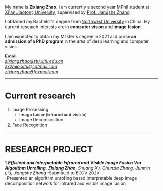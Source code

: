 My name is **Zixiang Zhao**. I am currently a second year MPhil student at [Xi'an Jiaotong University](http://www.xjtu.edu.cn/), supervised by [Prof. Jiangshe Zhang](http://gr.xjtu.edu.cn/web/jszhang). 

I obtained my Bachelor's degree from [Northwest University](http://www.nwu.edu.cn/) in China. My current research interests are in **computer vision** and **image fusion**. 

I am expected to obtain my Master's degree in 2021 and purse **an admission of a PhD program** in the area of deep learning and computer vision.

**Email:**  
*zixiangzhao@stu.xjtu.edu.cn*  
*zxzhao.xjtu@hotmail.com*  
*zixiangzhao@foxmail.com*

---
# Current research

1. Image Processing
   - Image fusion(infrared and visible)
   - Image Decomposition
2. Face Recognition

---

# RESEARCH PROJECT

1.***Efficient and Interpretable Infrared and Visible Image Fusion Via Algorithm Unrolling.***
***Zixiang Zhao**, Shuang Xu, Chunxia Zhang, Junmin Liu, Jiangshe Zhang*
-Submitted to ECCV 2020                                                  
-Presented an algorithm unrolling based interpretable deep image decomposition network for infrared and visible image fusion
